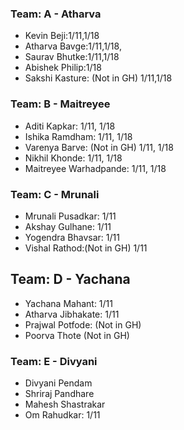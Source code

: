 ### Team: A - Atharva
- Kevin Beji:1/11,1/18
- Atharva Bavge:1/11,1/18,
- Saurav Bhutke:1/11,1/18
- Abishek Philip:1/18
- Sakshi Kasture: (Not in GH) 1/11,1/18

### Team: B - Maitreyee
- Aditi Kapkar: 1/11, 1/18
- Ishika Ramdham: 1/11, 1/18
- Varenya Barve: (Not in GH) 1/11, 1/18
- Nikhil Khonde: 1/11, 1/18
- Maitreyee Warhadpande: 1/11, 1/18

### Team: C - Mrunali
- Mrunali Pusadkar: 1/11
- Akshay Gulhane: 1/11
- Yogendra Bhavsar: 1/11
- Vishal Rathod:(Not in GH) 1/11

## Team: D - Yachana
- Yachana Mahant: 1/11
- Atharva Jibhakate: 1/11
- Prajwal Potfode: (Not in GH)
- Poorva Thote (Not in GH) 

### Team: E - Divyani
- Divyani Pendam
- Shriraj Pandhare
- Mahesh Shastrakar
- Om Rahudkar: 1/11

